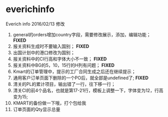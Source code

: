 # everichinfo
Everich info
2016/02/13 修改  
1. general的orders增加country字段，需要修改展示，添加，编辑功能； **FIXED**  
2. 报关资料生成时不要输入国别； **FIXED**  
3. 出国计划中的港口修改为国别；  
4. 报关资料中的CI行高和字体大小不一致； **FIXED**  
5. 报关资料中BG的5，10，15行的H列有问题； **FIXED**  
6. Kmart的订单管理中，提示的工厂合同生成之后还在继续提示；  
7. 通用客户订单页面下删除的一个PO后，就全部是undefined了; **FIXED**  
8. 清关的PL的累计项目，输出错了一行，往下移一行；  
9. 清关CI的前4个品名，也就是第17-21行，模板上调整一下，字体变为12，行高变为15;  
10. KMART的备份做一下哦，打个包给我  
11. 订单页面的Qty显示总量
